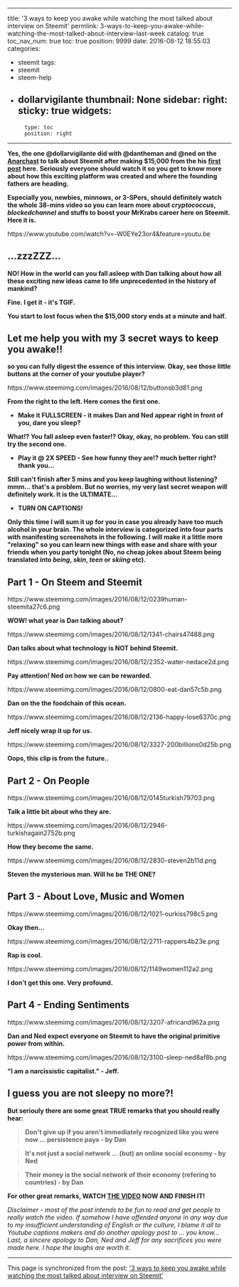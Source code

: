 
---
title: '3 ways to keep you awake while watching  the most talked about interview on Steemit'
permlink: 3-ways-to-keep-you-awake-while-watching-the-most-talked-about-interview-last-week
catalog: true
toc_nav_num: true
toc: true
position: 9999
date: 2016-08-12 18:55:03
categories:
- steemit
tags:
- steemit
- steem-help
- dollarvigilante
thumbnail: None
sidebar:
    right:
        sticky: true
widgets:
    -
        type: toc
        position: right
---


<html>
<p><strong>Yes, the one @dollarvigilante did with @dantheman and @ned on the </strong><a href="https://www.youtube.com/user/TheAnarchast" rel="noopener"><strong>Anarchast</strong></a><strong> to talk about Steemit after making $15,000 from the his </strong><a href="https://steemit.com/introduceyourself/@dollarvigilante/the-dollar-vigilante-is-now-on-steemit"><strong>first post</strong></a><strong> here.&nbsp;Seriously everyone should watch it so you get to know more about how this exciting platform was created and where the founding fathers are heading.&nbsp;</strong></p>
<p><strong>Especially you, newbies, minnows, or 3-SPers, should definitely watch the whole 38-mins video so you can learn more about </strong><em><strong>cryptococcus</strong></em><strong>, </strong><em><strong>blockedchannel</strong></em><strong> and stuffs to boost your MrKrabs career here on Steemit. Here it is.</strong></p>
<p>https://www.youtube.com/watch?v=-W0EYe23or4&amp;feature=youtu.be</p>
<h2><strong>...zzzZZZ...&nbsp;</strong></h2>
<p><strong>NO! How in the world can you fall asleep with Dan talking about how all these exciting new ideas came to life unprecedented in the history of mankind?</strong></p>
<p><strong>Fine. I get it - it's TGIF.</strong></p>
<p><strong>You start to lost focus when the $15,000 story ends at a minute and half.&nbsp;</strong></p>
<h2><strong>Let me help you with my 3 secret ways to keep you awake!!</strong></h2>
<p><strong>so you can fully digest the essence of this interview. Okay, see those little buttons at the corner of your youtube player?</strong></p>
<p>https://www.steemimg.com/images/2016/08/12/buttonsb3d81.png</p>
<p><strong>From the right to the left. Here comes the first one.</strong></p>
<ul>
  <li><strong>Make it FULLSCREEN - it makes Dan and Ned appear right in front of you, dare you sleep?</strong></li>
</ul>
<p><strong>What!? You fall asleep even faster!? Okay, okay, no problem. You can still try the second one.</strong></p>
<ul>
  <li><strong>Play it @ 2X SPEED - See how funny they are!? much better right? thank you...</strong></li>
</ul>
<p><strong>Still can't finish after 5 mins and you keep laughing without listening? mmm… that's a problem. But no worries, my very last secret weapon will definitely work. It is the ULTIMATE...</strong></p>
<ul>
  <li><strong>TURN ON CAPTIONS!&nbsp;</strong></li>
</ul>
<p><strong>Only this time I will sum it up for you in case you already have too much alcohol in your brain. The whole interview is categorized into four parts with manifesting screenshots in the following. I will make it a little more "relaxing" so you can learn new things with ease and share with your friends when you party tonight (No, no cheap jokes about Steem being translated into </strong><em><strong>being</strong></em><strong>, </strong><em><strong>skin</strong></em><strong>, </strong><em><strong>teen</strong></em><strong> or </strong><em><strong>skiing</strong></em><strong> etc).</strong></p>
<h2>Part 1 - On Steem and Steemit&nbsp;</h2>
<p>https://www.steemimg.com/images/2016/08/12/0239human-steemita27c6.png</p>
<p><strong>WOW! what year is Dan talking about?</strong></p>
<p>https://www.steemimg.com/images/2016/08/12/1341-chairs47488.png</p>
<p><strong>Dan talks about what technology is NOT behind Steemit.&nbsp;</strong></p>
<p>https://www.steemimg.com/images/2016/08/12/2352-water-nedace2d.png</p>
<p><strong>Pay attention! Ned on how we can be rewarded.</strong></p>
<p>https://www.steemimg.com/images/2016/08/12/0800-eat-dan57c5b.png</p>
<p><strong>Dan on the the foodchain of this ocean.</strong></p>
<p>https://www.steemimg.com/images/2016/08/12/2136-happy-lose6370c.png</p>
<p><strong>Jeff nicely wrap it up for us.</strong></p>
<p>https://www.steemimg.com/images/2016/08/12/3327-200billions0d25b.png</p>
<p><strong>Oops, this clip is from the future..</strong></p>
<h2>Part 2 - On People</h2>
<p>https://www.steemimg.com/images/2016/08/12/0145turkish79703.png</p>
<p><strong>Talk a little bit about who they are.</strong></p>
<p>https://www.steemimg.com/images/2016/08/12/2946-turkishagain2752b.png</p>
<p><strong>How they become the same.</strong></p>
<p>https://www.steemimg.com/images/2016/08/12/2830-steven2b11d.png</p>
<p><strong>Steven the mysterious man. Will he be THE ONE?</strong></p>
<h2>Part 3 - About Love, Music and Women</h2>
<p>https://www.steemimg.com/images/2016/08/12/1021-ourkiss798c5.png</p>
<p><strong>Okay then...</strong></p>
<p>https://www.steemimg.com/images/2016/08/12/2711-rappers4b23e.png</p>
<p><strong>Rap is cool.</strong></p>
<p>https://www.steemimg.com/images/2016/08/12/1149women112a2.png</p>
<p><strong>I don't get this one. Very profound.</strong></p>
<h2>Part 4 - Ending Sentiments</h2>
<p>https://www.steemimg.com/images/2016/08/12/3207-africand962a.png</p>
<p><strong>Dan and Ned expect everyone on Steemit to have the original primitive power from within.</strong></p>
<p>https://www.steemimg.com/images/2016/08/12/3100-sleep-ned8af8b.png</p>
<p><strong>"I am a narcissistic capitalist." - Jeff.&nbsp;</strong></p>
<h2><strong>I guess you are not sleepy no more?!</strong></h2>
<p><strong>But seriouly there are some great TRUE remarks that you should really hear:</strong></p>
<blockquote><strong>Don't give up if you aren't immediately recognized like you were now ... persistence pays - by Dan</strong></blockquote>
<blockquote><strong>It's not just a social network ... (but) an online social economy - by Ned</strong></blockquote>
<blockquote><strong>Their money is the social network of their economy (refering to countries) - by Dan</strong></blockquote>
<p><strong>For other great remarks, WATCH </strong><a href="https://www.youtube.com/watch?v=-W0EYe23or4&amp;feature=youtu.be"><strong>THE VIDEO</strong></a><strong> NOW AND FINISH IT!</strong></p>
<p><em>Disclaimer - most of the post intends to be fun to read and get people to really watch the video. If somehow I have offended anyone in any way due to my insufficient understanding of English or the culture, I blame it all to Youtube captions makers and do another apology post to ... you know... Last, a sincere apology to Dan, Ned and Jeff for any sacrifices you were made here. I hope the laughs are worth it.</em></p>
</html>

- - -

This page is synchronized from the post: ['3 ways to keep you awake while watching  the most talked about interview on Steemit'](https://steemit.com/@deanliu/3-ways-to-keep-you-awake-while-watching-the-most-talked-about-interview-last-week)
